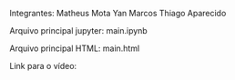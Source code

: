 Integrantes:
    Matheus Mota
    Yan Marcos
    Thiago Aparecido

Arquivo principal jupyter:
    main.ipynb

Arquivo principal HTML:
    main.html

Link para o vídeo: